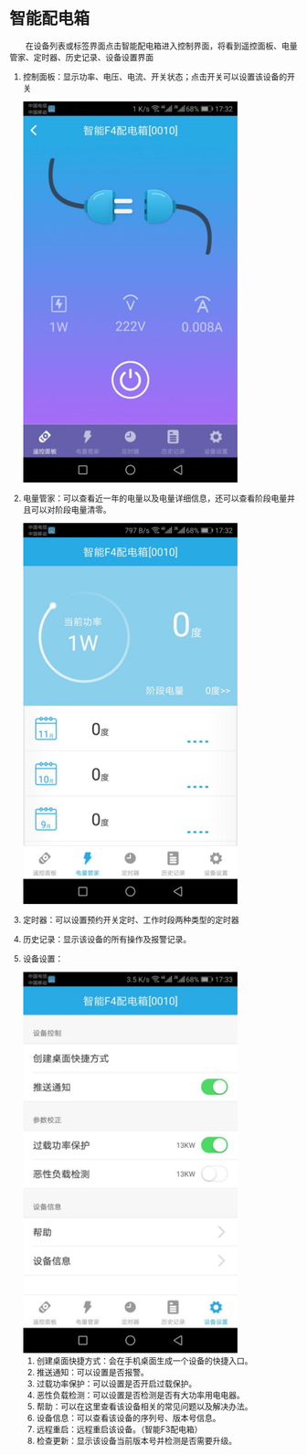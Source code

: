 # 智能配电箱

&emsp;&emsp;在设备列表或标签界面点击智能配电箱进入控制界面，将看到遥控面板、电量管家、定时器、历史记录、设备设置界面

1. 控制面板：显示功率、电压、电流、开关状态；点击开关可以设置该设备的开关

	<img src="../images/MacBee/智能配电箱/控制面板.png" width = "375" height = "667">
	
2. 电量管家：可以查看近一年的电量以及电量详细信息，还可以查看阶段电量并且可以对阶段电量清零。

	<img src="../images/MacBee/智能配电箱/电量管家.png" width = "375" height = "667">
	
3. 定时器：可以设置预约开关定时、工作时段两种类型的定时器
4. 历史记录：显示该设备的所有操作及报警记录。
5. 设备设置：

	<img src="../images/MacBee/智能配电箱/设备设置.png" width = "375" height = "667">

	1.	创建桌面快捷方式：会在手机桌面生成一个设备的快捷入口。
	2.	推送通知：可以设置是否报警。
	3.	过载功率保护：可以设置是否开启过载保护。
	4.	恶性负载检测：可以设置是否检测是否有大功率用电电器。
	5.	帮助：可以在这里查看该设备相关的常见问题以及解决办法。
	6.	设备信息：可以查看该设备的序列号、版本号信息。
	7.	远程重启：远程重启该设备。（智能F3配电箱）
	8.	检查更新：显示该设备当前版本号并检测是否需要升级。
